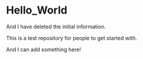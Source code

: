 # Hello_World
And I have deleted the initial information.

This is a test repository for people to get started with.

And I can add something here!
